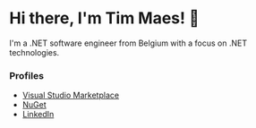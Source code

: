 # Hi there, I'm Tim Maes! :wave:

I'm a .NET software engineer from Belgium with a focus on .NET technologies.

### Profiles

- [Visual Studio Marketplace](https://marketplace.visualstudio.com/Publishers/TimMaes)
- [NuGet](https://www.nuget.org/profiles/Tim-Maes)
- [LinkedIn](https://www.linkedin.com/in/tim-maes-93a82112a/)
